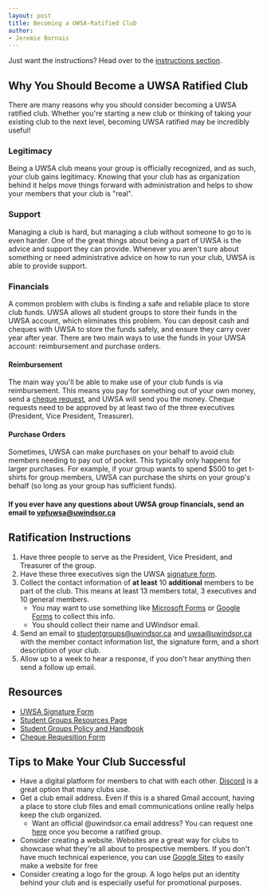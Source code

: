 ```yaml
---
layout: post
title: Becoming a UWSA-Ratified Club
author:
- Jeremie Bornais
---
```


Just want the instructions? Head over to the [instructions section](#ratification-instructions).

## Why You Should Become a UWSA Ratified Club

There are many reasons why you should consider becoming a UWSA ratified club. Whether you're starting a new club or thinking of taking your existing club to the next level, becoming UWSA ratified may be incredibly useful!

### Legitimacy

Being a UWSA club means your group is officially recognized, and as such, your club gains legitimacy. Knowing that your club has as organization behind it helps move things forward with administration and helps to show your members that your club is "real".

### Support

Managing a club is hard, but managing a club without someone to go to is even harder. One of the great things about being a part of UWSA is the advice and support they can provide. Whenever you aren't sure about something or need administrative advice on how to run your club, UWSA is able to provide support.

### Financials

A common problem with clubs is finding a safe and reliable place to store club funds. UWSA allows all student groups to store their funds in the UWSA account, which eliminates this problem. You can deposit cash and cheques with UWSA to store the funds safely, and ensure they carry over year after year. There are two main ways to use the funds in your UWSA account: reimbursement and purchase orders.

#### Reimbursement

The main way you'll be able to make use of your club funds is via reimbursement. This means you pay for something out of your own money, send a [cheque request](https://uwsa.ca/wp-content/uploads/2020/01/UWSA-Student-Group-Handbook-Check-Requisition.pdf), and UWSA will send you the money. Cheque requests need to be approved by at least two of the three executives (President, Vice President, Treasurer).

#### Purchase Orders

Sometimes, UWSA can make purchases on your behalf to avoid club members needing to pay out of pocket. This typically only happens for larger purchases. For example, if your group wants to spend $500 to get t-shirts for group members, UWSA can purchase the shirts on your group's behalf (so long as your group has sufficient funds).

#### If you ever have any questions about UWSA group financials, send an email to vpfuwsa@uwindsor.ca

## Ratification Instructions

1. Have three people to serve as the President, Vice President, and Treasurer of the group.
2. Have these three executives sign the UWSA [signature form](https://uwsa.ca/wp-content/uploads/2020/01/UWSA-Student-Group-Handbook-Signature-Page.pdf).
3. Collect the contact information of **at least** 10 **additional** members to be part of the club. This means at least 13 members total, 3 executives and 10 general members.
    - You may want to use something like [Microsoft Forms](http://forms.office.com) or [Google Forms](http://forms.google.com) to collect this info.
    - You should collect their name and UWindsor email.
4. Send an email to studentgroups@uwindsor.ca and uwsa@uwindsor.ca with the member contact information list, the signature form, and a short description of your club.
5. Allow up to a week to hear a response, if you don't hear anything then send a follow up email.

## Resources

- [UWSA Signature Form](https://uwsa.ca/wp-content/uploads/2020/01/UWSA-Student-Group-Handbook-Signature-Page.pdf)
- [Student Groups Resources Page](https://uwsa.ca/student-groups/student-group-resource-forms/)
- [Student Groups Policy and Handbook](https://uwsa.ca/wp-content/uploads/2018/09/UWSA-Student-Group-Handbook-New.pdf)
- [Cheque Requesition Form](https://uwsa.ca/wp-content/uploads/2020/01/UWSA-Student-Group-Handbook-Check-Requisition.pdf)

## Tips to Make Your Club Successful

- Have a digital platform for members to chat with each other. [Discord](https://discord.com/) is a great option that many clubs use.
- Get a club email address. Even if this is a shared Gmail account, having a place to store club files and email communications online really helps keep the club organized.
  - Want an official @uwindsor.ca email address? You can request one [here](https://uwindsor.teamdynamix.com/TDClient/1975/Portal/KB/ArticleDet?ID=137926#:~:text=Officially%20sanctioned%20clubs%20can%20apply,.ca%20e-mail%20address) once you become a ratified group.
- Consider creating a website. Websites are a great way for clubs to showcase what they're all about to prospective members. If you don't have much technical experience, you can use [Google Sites](http://sites.google.com) to easily make a website for free
- Consider creating a logo for the group. A logo helps put an identity behind your club and is especially useful for promotional purposes.
